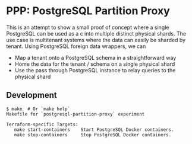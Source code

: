 # PPP: PostgreSQL Partition Proxy

This is an attempt to show a small proof of concept where a single
PostgreSQL can be used as a c into multiple distinct physical
shards. The use case is multitenant systems where the data can easily
be sharded by tenant. Using PostgreSQL foreign data wrappers, we can

- Map a tenant onto a PostgreSQL schema in a straightforward way
- Home the data for the tenant / schema on a single physical shard
- Use the pass through PostgreSQL instance to relay queries to the
  physical shard

## Development

```
$ make  # Or `make help`
Makefile for `postgresql-partition-proxy` experiment

Terraform-specific Targets:
   make start-containers    Start PostgreSQL Docker containers.
   make stop-containers     Stop PostgreSQL Docker containers.

```
